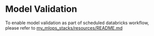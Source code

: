 # Model Validation
To enable model validation as part of scheduled databricks workflow, please refer to [my_mlops_stacks/resources/README.md](../resources/README.md)
